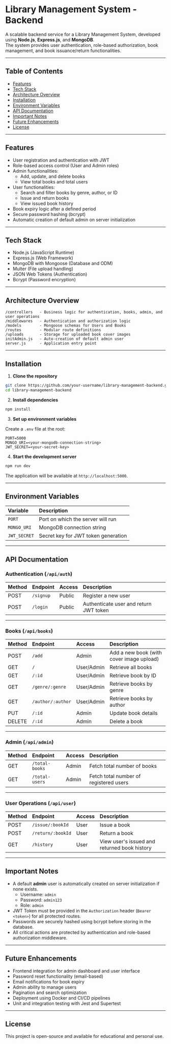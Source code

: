 # Library Management System - Backend

A scalable backend service for a Library Management System, developed using **Node.js**, **Express.js**, and **MongoDB**.  
The system provides user authentication, role-based authorization, book management, and book issuance/return functionalities.

---

## Table of Contents

- [Features](#features)
- [Tech Stack](#tech-stack)
- [Architecture Overview](#architecture-overview)
- [Installation](#installation)
- [Environment Variables](#environment-variables)
- [API Documentation](#api-documentation)
- [Important Notes](#important-notes)
- [Future Enhancements](#future-enhancements)
- [License](#license)

---

## Features

- User registration and authentication with JWT
- Role-based access control (User and Admin roles)
- Admin functionalities:
  - Add, update, and delete books
  - View total books and total users
- User functionalities:
  - Search and filter books by genre, author, or ID
  - Issue and return books
  - View issued book history
- Book expiry logic after a defined period
- Secure password hashing (bcrypt)
- Automatic creation of default admin on server initialization

---

## Tech Stack

- Node.js (JavaScript Runtime)
- Express.js (Web Framework)
- MongoDB with Mongoose (Database and ODM)
- Multer (File upload handling)
- JSON Web Tokens (Authentication)
- Bcrypt (Password encryption)

---

## Architecture Overview

```
/controllers   - Business logic for authentication, books, admin, and user operations
/middlewares   - Authentication and authorization logic
/models        - Mongoose schemas for Users and Books
/routes        - Modular route definitions
/uploads       - Storage for uploaded book cover images
initAdmin.js   - Auto-creation of default admin user
server.js      - Application entry point
```

---

## Installation

1. **Clone the repository**

```bash
git clone https://github.com/your-username/library-management-backend.git
cd library-management-backend
```

2. **Install dependencies**

```bash
npm install
```

3. **Set up environment variables**

Create a `.env` file at the root:

```env
PORT=5000
MONGO_URI=<your-mongodb-connection-string>
JWT_SECRET=<your-secret-key>
```

4. **Start the development server**

```bash
npm run dev
```

The application will be available at `http://localhost:5000`.

---

## Environment Variables

| Variable | Description |
|:---|:---|
| `PORT` | Port on which the server will run |
| `MONGO_URI` | MongoDB connection string |
| `JWT_SECRET` | Secret key for JWT token generation |

---

## API Documentation

### Authentication (`/api/auth`)

| Method | Endpoint | Access | Description |
|:---|:---|:---|:---|
| POST | `/signup` | Public | Register a new user |
| POST | `/login` | Public | Authenticate user and return JWT token |

---

### Books (`/api/books`)

| Method | Endpoint | Access | Description |
|:---|:---|:---|:---|
| POST | `/add` | Admin | Add a new book (with cover image upload) |
| GET | `/` | User/Admin | Retrieve all books |
| GET | `/:id` | User/Admin | Retrieve book by ID |
| GET | `/genre/:genre` | User/Admin | Retrieve books by genre |
| GET | `/author/:author` | User/Admin | Retrieve books by author |
| PUT | `/:id` | Admin | Update book details |
| DELETE | `/:id` | Admin | Delete a book |

---

### Admin (`/api/admin`)

| Method | Endpoint | Access | Description |
|:---|:---|:---|:---|
| GET | `/total-books` | Admin | Fetch total number of books |
| GET | `/total-users` | Admin | Fetch total number of registered users |

---

### User Operations (`/api/user`)

| Method | Endpoint | Access | Description |
|:---|:---|:---|:---|
| POST | `/issue/:bookId` | User | Issue a book |
| POST | `/return/:bookId` | User | Return a book |
| GET | `/history` | User | View user's issued and returned book history |

---

## Important Notes

- A default **admin** user is automatically created on server initialization if none exists.
  - Username: `admin`
  - Password: `admin123`
  - Role: `admin`
- JWT Token must be provided in the `Authorization` header (`Bearer <token>`) for all protected routes.
- Passwords are securely hashed using bcrypt before storing in the database.
- All critical actions are protected by authentication and role-based authorization middleware.

---

## Future Enhancements

- Frontend integration for admin dashboard and user interface
- Password reset functionality (email-based)
- Email notifications for book expiry
- Admin ability to manage users
- Pagination and search optimization
- Deployment using Docker and CI/CD pipelines
- Unit and integration testing with Jest and Supertest

---

## License

This project is open-source and available for educational and personal use.
